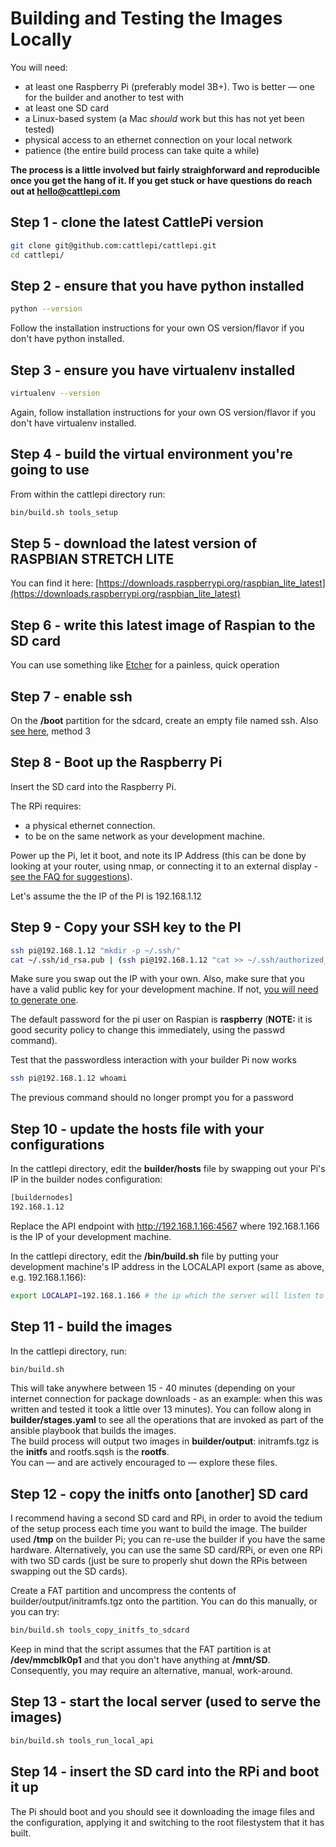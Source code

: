 # Building and Testing the Images Locally
You will need: 
 * at least one Raspberry Pi (preferably model 3B+). Two is better — one for the builder and another to test with
 * at least one SD card 
 * a Linux-based system (a Mac _should_ work but this has not yet been tested)
 * physical access to an ethernet connection on your local network 
 * patience (the entire build process can take quite a while)


**The process is a little involved but fairly straighforward and reproducible once you get the hang of it. If you get stuck or have questions do reach out at hello@cattlepi.com**

## Step 1 - clone the latest CattlePi version
```bash
git clone git@github.com:cattlepi/cattlepi.git
cd cattlepi/
```

## Step 2 - ensure that you have python installed
```bash
python --version
```
Follow the installation instructions for your own OS version/flavor if you don't have python installed.  

## Step 3 - ensure you have virtualenv installed
```bash
virtualenv --version
```
Again, follow installation instructions for your own OS version/flavor if you don't have virtualenv installed.  

## Step 4 - build the virtual environment you're going to use
From within the cattlepi directory run:
```bash
bin/build.sh tools_setup
```
## Step 5 - download the latest version of RASPBIAN STRETCH LITE
You can find it here: [https://downloads.raspberrypi.org/raspbian_lite_latest](https://downloads.raspberrypi.org/raspbian_lite_latest)

## Step 6 - write this latest image of Raspian to the SD card  
You can use something like [Etcher](https://etcher.io/) for a painless, quick operation

## Step 7 - enable ssh
On the **/boot** partition for the sdcard, create an empty file named ssh. Also [see here](https://www.raspberrypi.org/documentation/remote-access/ssh/), method 3

## Step 8 - Boot up the Raspberry Pi
Insert the SD card into the Raspberry Pi. 

The RPi requires:
  * a physical ethernet connection. 
  * to be on the same network as your development machine.

Power up the Pi, let it boot, and note its IP Address (this can be done by looking at your router, using nmap, or connecting it to an external display - [see the FAQ for suggestions](https://github.com/cattlepi/cattlepi/blob/master/doc/FAQ.md#how-do-i-get-my-rpi's-ip-address?)).

Let's assume the the IP of the PI is 192.168.1.12

## Step 9 - Copy your SSH key to the PI
```bash
ssh pi@192.168.1.12 "mkdir -p ~/.ssh/"
cat ~/.ssh/id_rsa.pub | (ssh pi@192.168.1.12 "cat >> ~/.ssh/authorized_keys")
```
Make sure you swap out the IP with your own. Also, make sure that you have a valid public key for your development machine. If not, [you will need to generate one](https://github.com/cattlepi/cattlepi/blob/master/doc/FAQ.md#how-do-i-set-up-passwordless-ssh-on-the-raspberry-pi?).

The default password for the pi user on Raspian is **raspberry** (**NOTE:** it is good security policy to change this immediately, using the passwd command).  

Test that the passwordless interaction with your builder Pi now works
```bash
ssh pi@192.168.1.12 whoami
```
The previous command should no longer prompt you for a password

## Step 10 - update the hosts file with your configurations

In the cattlepi directory, edit the **builder/hosts** file by swapping out your Pi's IP in the builder nodes configuration:

```bash
[buildernodes]
192.168.1.12
```

Replace the API endpoint with http://192.168.1.166:4567 where 192.168.1.166 is the IP of your development machine.

In the cattlepi directory, edit the **/bin/build.sh** file by putting your development machine's IP address in the LOCALAPI export (same as above, e.g. 192.168.1.166):

```bash
export LOCALAPI=192.168.1.166 # the ip which the server will listen to (change to the IP address of your development machine)
```

## Step 11 - build the images

In the cattlepi directory, run:
```bash
bin/build.sh
```
This will take anywhere between 15 - 40 minutes (depending on your internet connection for package downloads - as an example: when this was written and tested it took a little over 13 minutes). You can follow along in **builder/stages.yaml** to see all the operations that are invoked as part of the ansible playbook that builds the images.  
The build process will output two images in **builder/output**: initramfs.tgz is the **initfs** and rootfs.sqsh is the **rootfs**.  
You can — and are actively encouraged to — explore these files. 

## Step 12 - copy the initfs onto [another] SD card
I recommend having a second SD card and RPi, in order to avoid the tedium of the setup process each time you want to build the image. The builder used **/tmp** on the builder Pi; you can re-use the builder if you have the same hardware. Alternatively, you can use the same SD card/RPi, or even one RPi with two SD cards (just be sure to properly shut down the RPis between swapping out the SD cards).

Create a FAT partition and uncompress the contents of builder/output/initramfs.tgz onto the partition. You can do this manually, or you can try:
```bash
bin/build.sh tools_copy_initfs_to_sdcard
```
Keep in mind that the script assumes that the FAT partition is at **/dev/mmcblk0p1** and that you don't have anything at **/mnt/SD**. Consequently, you may require an alternative, manual, work-around. 

## Step 13 - start the local server (used to serve the images)
```bash
bin/build.sh tools_run_local_api
```

## Step 14 - insert the SD card into the RPi and boot it up
The Pi should boot and you should see it downloading the image files and the configuration, applying it and switching to the root filestystem that it has built.

